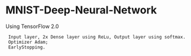 # MNIST-Deep-Neural-Network

Using TensorFlow 2.0

     Input layer, 2x Dense layer using ReLu, Output layer using softmax.
     Optimizer Adam; 
     EarlyStopping. 
